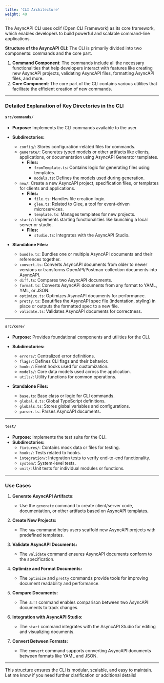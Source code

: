 ```yaml
---
title: 'CLI Architecture'
weight: 40
---
```


The AsyncAPI CLI uses oclif (Open CLI Framework) as its core framework, which enables developers to build powerful and scalable command-line applications.

**Structure of the AsyncAPI CLI**: The CLI is primarily divided into two components: commands and the core part.

1. **Command Component**: The commands include all the necessary functionalities that help developers interact with features like creating new AsyncAPI projects, validating AsyncAPI files, formatting AsyncAPI files, and more.
2. **Core Component**: The core part of the CLI contains various utilities that facilitate the efficient creation of new commands.

---

### Detailed Explanation of Key Directories in the CLI

#### `src/commands/`

- **Purpose:** Implements the CLI commands available to the user.
- **Subdirectories:**

  - `config/`: Stores configuration-related files for commands.
  - `generate/`: Generates typed models or other artifacts like clients, applications, or documentation using AsyncAPI Generator templates.
    - **Files:**
      - `fromTemplate.ts`: Contains logic for generating files using templates.
      - `models.ts`: Defines the models used during generation.
  - `new/`: Create a new AsyncAPI project, specification files, or templates for clients and applications.
    - **Files:**
      - `file.ts`: Handles file creation logic.
      - `glee.ts`: Related to Glee, a tool for event-driven microservices.
      - `template.ts`: Manages templates for new projects.
  - `start/`: Implements starting functionalities like launching a local server or studio.
    - **Files:**
      - `studio.ts`: Integrates with the AsyncAPI Studio.

- **Standalone Files:**
  - `bundle.ts`: Bundles one or multiple AsyncAPI documents and their references together.
  - `convert.ts`: Converts AsyncAPI documents from older to newer versions or transforms OpenAPI/Postman-collection documents into AsyncAPI.
  - `diff.ts`: Compares two AsyncAPI documents.
  - `format.ts`: Converts AsyncAPI documents from any format to YAML, YML, or JSON.
  - `optimize.ts`: Optimizes AsyncAPI documents for performance.
  - `pretty.ts`: Beautifies the AsyncAPI spec file (indentation, styling) in place or outputs the formatted spec to a new file.
  - `validate.ts`: Validates AsyncAPI documents for correctness.

---

#### `src/core/`

- **Purpose:** Provides foundational components and utilities for the CLI.
- **Subdirectories:**

  - `errors/`: Centralized error definitions.
  - `flags/`: Defines CLI flags and their behavior.
  - `hooks/`: Event hooks used for customization.
  - `models/`: Core data models used across the application.
  - `utils/`: Utility functions for common operations.

- **Standalone Files:**
  - `base.ts`: Base class or logic for CLI commands.
  - `global.d.ts`: Global TypeScript definitions.
  - `globals.ts`: Stores global variables and configurations.
  - `parser.ts`: Parses AsyncAPI documents.

---

#### `test/`

- **Purpose:** Implements the test suite for the CLI.
- **Subdirectories:**
  - `fixtures/`: Contains mock data or files for testing.
  - `hooks/`: Tests related to hooks.
  - `integration/`: Integration tests to verify end-to-end functionality.
  - `system/`: System-level tests.
  - `unit/`: Unit tests for individual modules or functions.

---

### Use Cases

1. **Generate AsyncAPI Artifacts:**

   - Use the `generate` command to create client/server code, documentation, or other artifacts based on AsyncAPI templates.

2. **Create New Projects:**

   - The `new` command helps users scaffold new AsyncAPI projects with predefined templates.

3. **Validate AsyncAPI Documents:**

   - The `validate` command ensures AsyncAPI documents conform to the specification.

4. **Optimize and Format Documents:**

   - The `optimize` and `pretty` commands provide tools for improving document readability and performance.

5. **Compare Documents:**

   - The `diff` command enables comparison between two AsyncAPI documents to track changes.

6. **Integration with AsyncAPI Studio:**

   - The `start` command integrates with the AsyncAPI Studio for editing and visualizing documents.

7. **Convert Between Formats:**
   - The `convert` command supports converting AsyncAPI documents between formats like YAML and JSON.

---

This structure ensures the CLI is modular, scalable, and easy to maintain. Let me know if you need further clarification or additional details!
